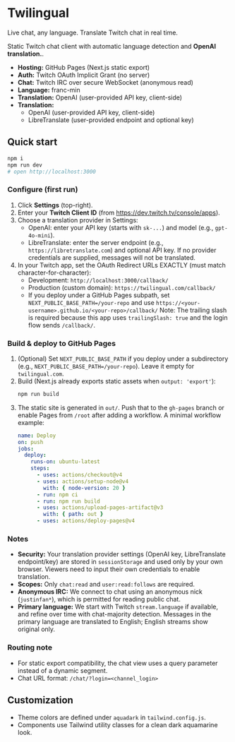 # Twilingual

Live chat, any language. Translate Twitch chat in real time.

Static Twitch chat client with automatic language detection and **OpenAI translation.**.

- **Hosting:** GitHub Pages (Next.js static export)
- **Auth:** Twitch OAuth Implicit Grant (no server)
- **Chat:** Twitch IRC over secure WebSocket (anonymous read)
- **Language:** franc-min
- **Translation:** OpenAI (user-provided API key, client-side)
- **Translation:**
  - OpenAI (user-provided API key, client-side)
  - LibreTranslate (user-provided endpoint and optional key)

## Quick start

```bash
npm i
npm run dev
# open http://localhost:3000
```

### Configure (first run)

1. Click **Settings** (top-right).
2. Enter your **Twitch Client ID** (from https://dev.twitch.tv/console/apps).
3. Choose a translation provider in Settings:
   - OpenAI: enter your API key (starts with `sk-...`) and model (e.g., `gpt-4o-mini`).
   - LibreTranslate: enter the server endpoint (e.g., `https://libretranslate.com`) and optional API key.
   If no provider credentials are supplied, messages will not be translated.
4. In your Twitch app, set the OAuth Redirect URLs EXACTLY (must match character-for-character):
   - Development: `http://localhost:3000/callback/`
   - Production (custom domain): `https://twilingual.com/callback/`
   - If you deploy under a GitHub Pages subpath, set `NEXT_PUBLIC_BASE_PATH=/your-repo` and use `https://<your-username>.github.io/<your-repo>/callback/`
   Note: The trailing slash is required because this app uses `trailingSlash: true` and the login flow sends `/callback/`.

### Build & deploy to GitHub Pages

1. (Optional) Set `NEXT_PUBLIC_BASE_PATH` if you deploy under a subdirectory (e.g., `NEXT_PUBLIC_BASE_PATH=/your-repo`). Leave it empty for `twilingual.com`.
2. Build (Next.js already exports static assets when `output: 'export'`):
   ```bash
   npm run build
   ```
3. The static site is generated in `out/`. Push that to the `gh-pages` branch or enable Pages from `/root` after adding a workflow.
   A minimal workflow example:
   ```yaml
   name: Deploy
   on: push
   jobs:
     deploy:
       runs-on: ubuntu-latest
       steps:
         - uses: actions/checkout@v4
         - uses: actions/setup-node@v4
           with: { node-version: 20 }
         - run: npm ci
         - run: npm run build
         - uses: actions/upload-pages-artifact@v3
           with: { path: out }
         - uses: actions/deploy-pages@v4
   ```

### Notes

- **Security:** Your translation provider settings (OpenAI key, LibreTranslate endpoint/key) are stored in `sessionStorage` and used only by your own browser. Viewers need to input their own credentials to enable translation.
- **Scopes:** Only `chat:read` and `user:read:follows` are required.
- **Anonymous IRC:** We connect to chat using an anonymous nick (`justinfan*`), which is permitted for reading public chat.
- **Primary language:** We start with Twitch `stream.language` if available, and refine over time with chat-majority detection. Messages in the primary language are translated to English; English streams show original only.

### Routing note

- For static export compatibility, the chat view uses a query parameter instead of a dynamic segment.
- Chat URL format: `/chat/?login=<channel_login>`

## Customization

- Theme colors are defined under `aquadark` in `tailwind.config.js`.
- Components use Tailwind utility classes for a clean dark aquamarine look.
